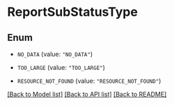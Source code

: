 # ReportSubStatusType

## Enum


* `NO_DATA` (value: `"NO_DATA"`)

* `TOO_LARGE` (value: `"TOO_LARGE"`)

* `RESOURCE_NOT_FOUND` (value: `"RESOURCE_NOT_FOUND"`)


[[Back to Model list]](../README.md#documentation-for-models) [[Back to API list]](../README.md#documentation-for-api-endpoints) [[Back to README]](../README.md)


